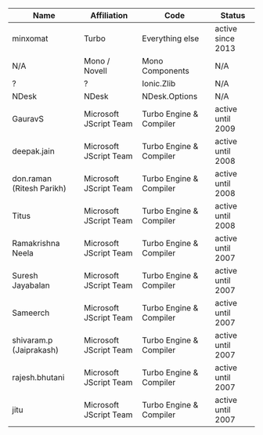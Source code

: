 Name                      | Affiliation            | Code                    | Status
------------------------- | ---------------------- | ----------------------- | -----------------
minxomat                  | Turbo                  | Everything else         | active since 2013
N/A                       | Mono / Novell          | Mono Components         | N/A
?                         | ?                      | Ionic.Zlib              | N/A
NDesk                     | NDesk                  | NDesk.Options           | N/A
GauravS                   | Microsoft JScript Team | Turbo Engine & Compiler | active until 2009
deepak.jain               | Microsoft JScript Team | Turbo Engine & Compiler | active until 2008
don.raman (Ritesh Parikh) | Microsoft JScript Team | Turbo Engine & Compiler | active until 2008
Titus                     | Microsoft JScript Team | Turbo Engine & Compiler | active until 2008
Ramakrishna Neela         | Microsoft JScript Team | Turbo Engine & Compiler | active until 2007
Suresh Jayabalan          | Microsoft JScript Team | Turbo Engine & Compiler | active until 2007
Sameerch                  | Microsoft JScript Team | Turbo Engine & Compiler | active until 2007
shivaram.p (Jaiprakash)   | Microsoft JScript Team | Turbo Engine & Compiler | active until 2007
rajesh.bhutani            | Microsoft JScript Team | Turbo Engine & Compiler | active until 2007
jitu                      | Microsoft JScript Team | Turbo Engine & Compiler | active until 2007